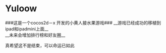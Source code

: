 <h1>Yuloow</h1>
###这是一个cocos2d－x 开发的小黄人接水果游戏###
__游戏已经成功的移植到ipad和ipadmini上面__
</br>
__未来会增加排行榜和好友圈__

真希望这不是结束，可以命运已如此
